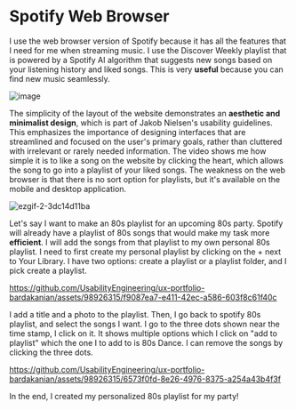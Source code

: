 # Spotify Web Browser
I use the web browser version of Spotify because it has all the features that I need for me when streaming music. I use the Discover Weekly playlist that is powered by a Spotify AI algorithm that suggests new songs based on your listening history and liked songs. This is very **useful** because you can find new music seamlessly. 


![image](https://user-images.githubusercontent.com/98926315/220244663-72330e30-085b-4f49-a0f5-0f8687ee3328.png)

The simplicity of the layout of the website demonstrates an **aesthetic and minimalist design**, which is part of Jakob Nielsen's usability guidelines. This emphasizes the importance of designing interfaces that are streamlined and focused on the user's primary goals, rather than cluttered with irrelevant or rarely needed information. The video shows me how simple it is to like a song on the website by clicking the heart, which allows the song to go into a playlist of your liked songs. The weakness on the web browser is that there is no sort option for playlists, but it's available on the mobile and desktop application. 

![ezgif-2-3dc14d11ba](https://user-images.githubusercontent.com/98926315/220248270-760b55a7-5bd9-4439-9042-756e6f760889.gif)

Let's say I want to make an 80s playlist for an upcoming 80s party. Spotify will already have a playlist of 80s songs that would make my task more **efficient**. I will add the songs from that playlist to my own personal 80s playlist. I need to first create my personal playlist by clicking on the + next to Your Library. I have two options: create a playlist or a playlist folder, and I pick create a playlist.

https://github.com/UsabilityEngineering/ux-portfolio-bardakanian/assets/98926315/f9087ea7-e411-42ec-a586-603f8c61f40c


I add a title and a photo to the playlist. Then, I go back to spotify 80s playlist, and select the songs I want. I go to the three dots shown near the time stamp, I click on it. It shows multiple options which I click on "add to playlist" which the one I to add to is 80s Dance. I can remove the songs by clicking the three dots.

https://github.com/UsabilityEngineering/ux-portfolio-bardakanian/assets/98926315/6573f0fd-8e26-4976-8375-a254a43b4f3f

In the end, I created my personalized 80s playlist for my party!
